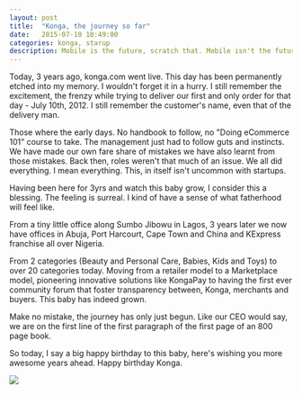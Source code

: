 ```yaml
---
layout: post
title:  "Konga, the journey so far"
date:   2015-07-10 10:49:00
categories: konga, starup
description: Mobile is the future, scratch that. Mobile isn't the future, it is the primary screen. The above quote sounds all too familiar, it is now cliché. .
---
```


<p>Today, 3 years ago, konga.com went live. This day has been permanently etched into my memory.
I wouldn't forget it in a hurry. I still remember the excitement, the frenzy while trying to deliver our first and only order for that day - July 10th, 2012. I still remember the customer's name, even that of the delivery man.</p>

<p>Those where the early days. No handbook to follow, no "Doing eCommerce 101" course to take. The management just had to follow guts and instincts. We have made our own fare share of mistakes we have also learnt from those mistakes. Back then, roles weren't that much of an issue. We all did everything. I mean everything. This, in itself isn't uncommon with startups.</p>

<p>Having been here for 3yrs and watch this baby grow, I consider this a blessing. The feeling is surreal.
I kind of have a sense of what fatherhood will feel like.</p>

<p>From a tiny little office along Sumbo Jibowu in Lagos, 3 years later we now have offices in Abuja, Port Harcourt, Cape Town and China and KExpress franchise all over Nigeria.</p>

<p>From 2 categories (Beauty and Personal Care, Babies, Kids and Toys) to over 20 categories today. Moving from a retailer model to a Marketplace model, pioneering innovative solutions like KongaPay to having the first ever community forum that foster transparency between, Konga, merchants and buyers.
This baby has indeed grown.</p>

<p>Make no mistake, the journey has only just begun. Like our CEO would say, we are on the first line of the first paragraph of the first page of an 800 page book.</p>

<p>So today, I say a big happy birthday to this baby, here's wishing you more awesome years ahead.
Happy birthday Konga.</p>


<p>
	<img src="{{ site.url }}/assets/article_images/konga-journey/konga.png"/>
</p>